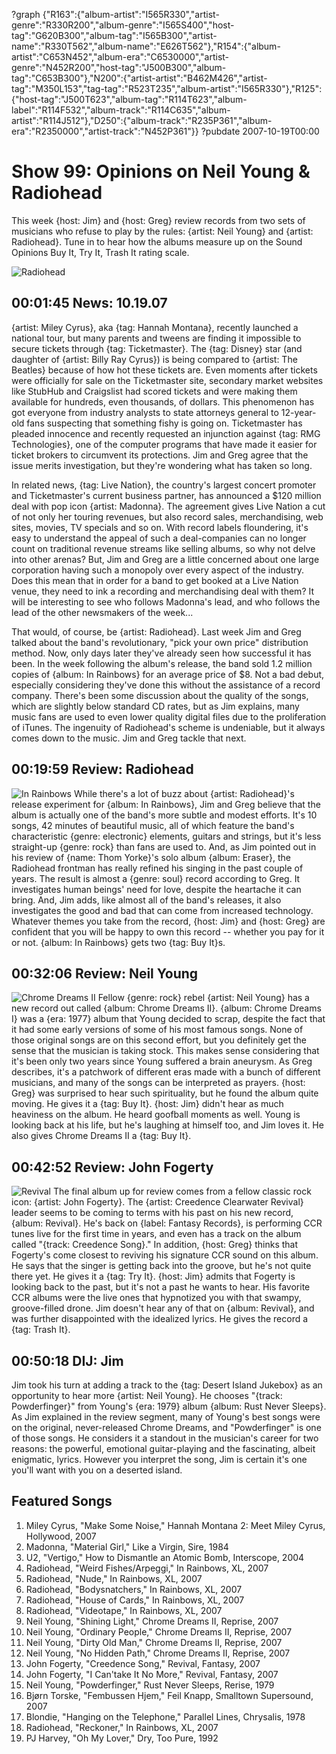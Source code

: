 ?graph {"R163":{"album-artist":"I565R330","artist-genre":"R330R200","album-genre":"I565S400","host-tag":"G620B300","album-tag":"I565B300","artist-name":"R330T562","album-name":"E626T562"},"R154":{"album-artist":"C653N452","album-era":"C6530000","artist-genre":"N452R200","host-tag":"J500B300","album-tag":"C653B300"},"N200":{"artist-artist":"B462M426","artist-tag":"M350L153","tag-tag":"R523T235","album-artist":"I565R330"},"R125":{"host-tag":"J500T623","album-tag":"R114T623","album-label":"R114F532","album-track":"R114C635","album-artist":"R114J512"},"D250":{"album-track":"R235P361","album-era":"R2350000","artist-track":"N452P361"}}
?pubdate 2007-10-19T00:00

# Show 99: Opinions on Neil Young & Radiohead
This week {host: Jim} and {host: Greg} review records from two sets of musicians who refuse to play by the rules: {artist: Neil Young} and {artist: Radiohead}. Tune in to hear how the albums measure up on the Sound Opinions Buy It, Try It, Trash It rating scale.

![Radiohead](http://cdn4.pitchfork.com/albums/10586/homepage_large.7055fb4d.jpg)

## 00:01:45  News: 10.19.07
{artist: Miley Cyrus}, aka {tag: Hannah Montana}, recently launched a national tour, but many parents and tweens are finding it impossible to secure tickets through {tag: Ticketmaster}. The {tag: Disney} star (and daughter of {artist: Billy Ray Cyrus}) is being compared to {artist: The Beatles} because of how hot these tickets are. Even moments after tickets were officially for sale on the Ticketmaster site, secondary market websites like StubHub and Craigslist had scored tickets and were making them available for hundreds, even thousands, of dollars. This phenomenon has got everyone from industry analysts to state attorneys general to 12-year-old fans suspecting that something fishy is going on. Ticketmaster has pleaded innocence and recently requested an injunction against {tag: RMG Technologies}, one of the computer programs that have made it easier for ticket brokers to circumvent its protections. Jim and Greg agree that the issue merits investigation, but they're wondering what has taken so long.

In related news, {tag: Live Nation}, the country's largest concert promoter and Ticketmaster's current business partner, has announced a $120 million deal with pop icon {artist: Madonna}. The agreement gives Live Nation a cut of not only her touring revenues, but also record sales, merchandising, web sites, movies, TV specials and so on. With record labels floundering, it's easy to understand the appeal of such a deal-companies can no longer count on traditional revenue streams like selling albums, so why not delve into other arenas? But, Jim and Greg are a little concerned about one large corporation having such a monopoly over every aspect of the industry. Does this mean that in order for a band to get booked at a Live Nation venue, they need to ink a recording and merchandising deal with them? It will be interesting to see who follows Madonna's lead, and who follows the lead of the other newsmakers of the week...

That would, of course, be {artist: Radiohead}. Last week Jim and Greg talked about the band's revolutionary, "pick your own price" distribution method. Now, only days later they've already seen how successful it has been. In the week following the album's release, the band sold 1.2 million copies of {album: In Rainbows} for an average price of $8. Not a bad debut, especially considering they've done this without the assistance of a record company. There's been some discussion about the quality of the songs, which are slightly below standard CD rates, but as Jim explains, many music fans are used to even lower quality digital files due to the proliferation of iTunes. The ingenuity of Radiohead's scheme is undeniable, but it always comes down to the music. Jim and Greg tackle that next.

## 00:19:59 Review: Radiohead
![In Rainbows](http://is4.mzstatic.com/image/thumb/Music20/v4/03/e5/09/03e509b5-fd59-1d69-5bb9-50190e10e250/source/600x600bb.jpg "657515/1109714933")
While there's a lot of buzz about {artist: Radiohead}'s release experiment for {album: In Rainbows}, Jim and Greg believe that the album is actually one of the band's more subtle and modest efforts. It's 10 songs, 42 minutes of beautiful music, all of which feature the band's characteristic {genre: electronic} elements, guitars and strings, but it's less straight-up {genre: rock} than fans are used to. And, as Jim pointed out in his review of {name: Thom Yorke}'s solo album {album: Eraser}, the Radiohead frontman has really refined his singing in the past couple of years. The result is almost a {genre: soul} record according to Greg. It investigates human beings' need for love, despite the heartache it can bring. And, Jim adds, like almost all of the band's releases, it also investigates the good and bad that can come from increased technology. Whatever themes you take from the record, {host: Jim} and {host: Greg} are confident that you will be happy to own this record -- whether you pay for it or not. {album: In Rainbows} gets two {tag: Buy It}s.

## 00:32:06 Review: Neil Young
![Chrome Dreams II](http://is2.mzstatic.com/image/thumb/Music/v4/3f/0c/5f/3f0c5f16-8210-8234-081b-f3c7db50a9e9/source/600x600bb.jpg "147370/266128451")
Fellow {genre: rock} rebel {artist: Neil Young} has a new record out called {album: Chrome Dreams II}. {album: Chrome Dreams I} was a {era: 1977} album that Young decided to scrap, despite the fact that it had some early versions of some of his most famous songs. None of those original songs are on this second effort, but you definitely get the sense that the musician is taking stock. This makes sense considering that it's been only two years since Young suffered a brain aneurysm. As Greg describes, it's a patchwork of different eras made with a bunch of different musicians, and many of the songs can be interpreted as prayers. {host: Greg} was surprised to hear such spirituality, but he found the album quite moving. He gives it a {tag: Buy It}. {host: Jim} didn't hear as much heaviness on the album. He heard goofball moments as well. Young is looking back at his life, but he's laughing at himself too, and Jim loves it. He also gives Chrome Dreams II a {tag: Buy It}.

## 00:42:52 Review: John Fogerty
![Revival](//static.soundopinions.org/images/2016/JF%20revival%20.jpg)
The final album up for review comes from a fellow classic rock icon: {artist: John Fogerty}. The {artist: Creedence Clearwater Revival} leader seems to be coming to terms with his past on his new record, {album: Revival}. He's back on {label: Fantasy Records}, is performing CCR tunes live for the first time in years, and even has a track on the album called "{track: Creedence Song}." In addition, {host: Greg} thinks that Fogerty's come closest to reviving his signature CCR sound on this album. He says that the singer is getting back into the groove, but he's not quite there yet. He gives it a {tag: Try It}. {host: Jim} admits that Fogerty is looking back to the past, but it's not a past he wants to hear. His favorite CCR albums were the live ones that hypnotized you with that swampy, groove-filled drone. Jim doesn't hear any of that on {album: Revival}, and was further disappointed with the idealized lyrics. He gives the record a {tag: Trash It}.

## 00:50:18 DIJ: Jim
Jim took his turn at adding a track to the {tag: Desert Island Jukebox} as an opportunity to hear more {artist: Neil Young}. He chooses "{track: Powderfinger}" from Young's {era: 1979} album {album: Rust Never Sleeps}. As Jim explained in the review segment, many of Young's best songs were on the original, never-released Chrome Dreams, and "Powderfinger" is one of those songs. He considers it a standout in the musician's career for two reasons: the powerful, emotional guitar-playing and the fascinating, albeit enigmatic, lyrics. However you interpret the song, Jim is certain it's one you'll want with you on a deserted island.

## Featured Songs
1. Miley Cyrus, "Make Some Noise," Hannah Montana 2: Meet Miley Cyrus, Hollywood, 2007
2. Madonna, "Material Girl," Like a Virgin, Sire, 1984
3. U2, "Vertigo," How to Dismantle an Atomic Bomb, Interscope, 2004
4. Radiohead, "Weird Fishes/Arpeggi," In Rainbows, XL, 2007
5. Radiohead, "Nude," In Rainbows, XL, 2007
6. Radiohead, "Bodysnatchers," In Rainbows, XL, 2007
7. Radiohead, "House of Cards," In Rainbows, XL, 2007
8. Radiohead, "Videotape," In Rainbows, XL, 2007
9. Neil Young, "Shining Light," Chrome Dreams II, Reprise, 2007
10. Neil Young, "Ordinary People," Chrome Dreams II, Reprise, 2007
11. Neil Young, "Dirty Old Man," Chrome Dreams II, Reprise, 2007
12. Neil Young, "No Hidden Path," Chrome Dreams II, Reprise, 2007
13. John Fogerty, "Creedence Song," Revival, Fantasy, 2007
14. John Fogerty, "I Can'take It No More," Revival, Fantasy, 2007
15. Neil Young, "Powderfinger," Rust Never Sleeps, Rerise, 1979
16. Bjørn Torske, "Fembussen Hjem," Feil Knapp, Smalltown Supersound, 2007
17. Blondie, "Hanging on the Telephone," Parallel Lines, Chrysalis, 1978
18. Radiohead, "Reckoner," In Rainbows, XL, 2007
19. PJ Harvey, "Oh My Lover," Dry, Too Pure, 1992